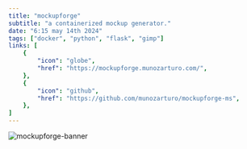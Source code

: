 ```yaml
---
title: "mockupforge"
subtitle: "a containerized mockup generator."
date: "6:15 may 14th 2024"
tags: ["docker", "python", "flask", "gimp"]
links: [
    {
        "icon": "globe",
        "href": "https://mockupforge.munozarturo.com/",
    },
    {
        "icon": "github",
        "href": "https://github.com/munozarturo/mockupforge-ms",
    },
]
---
```


![mockupforge-banner](/content/images/mockupforge-banner.png)
